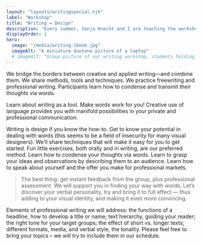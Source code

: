 ```yaml
---
layout: "layouts/writingspecial.njk"
label: "Workshop"
title: "Writing = Design"
description: "Every summer, Sonja Knecht and I are teaching the workshop “Writing = Design” at the Berlin Summer University of the Arts. Together with the students we explore writing as a design tool."
displayOrder: 1
hero:
  image: "/media/writing-ibook.jpg"
  imageAlt: "A miniature duotone picture of a laptop"
  # imageAlt: "Group picture of our writing workshop, students holding their manuscripts in front of their face"
---
```


We bridge the borders between creative and applied writing—and combine them. We share methods, tools and techniques. We practice freewriting and professional writing. Participants learn how to condense and transmit their thoughts via words.

Learn about writing as a tool. Make words work for you! Creative use of language provides you with manifold possibilities in your private and professional communication.

Writing is design if you know the how-to. Get to know your potential in dealing with words (this seems to be a field of insecurity for many visual designers). We’ll share techniques that will make it easy for you to get started. Fun little exercises, both orally and in writing, are our preferred method. Learn how to condense your thoughts via words. Learn to grasp your ideas and observations by describing them to an audience. Learn how to speak about yourself and the offer you make for professional markets.

> The best thing: get instant feedback from the group, plus professional assessment. We will support you in finding your way with words. Let’s discover your verbal personality, try and bring it to full effect — thus adding to your visual identity, and making it even more convincing.

Elements of professional writing we will address: the functions of a headline, how to develop a title or name; text hierarchy, guiding your reader; the right tone for your target groups; the effect of short vs. longer texts; different formats, media, and verbal style, the tonality. Please feel free to bring your topics – we will try to include them in our schedule.
